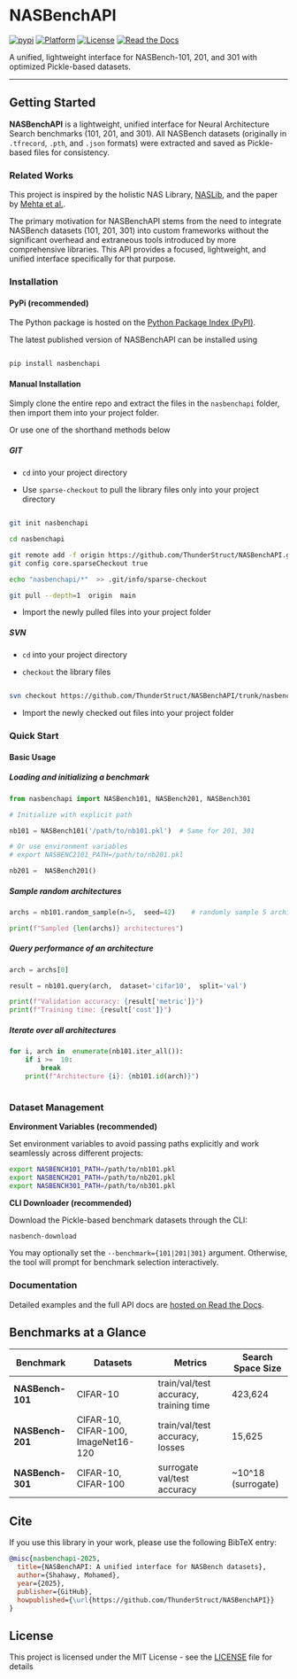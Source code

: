 
# NASBenchAPI

[![pypi](https://img.shields.io/badge/pypi%20package-0.1.0-lightgrey.svg)](https://pypi.org/project/nasbenchapi/) [![Platform](https://img.shields.io/badge/python-v3.8+-green)](https://github.com/ThunderStruct/NASBenchAPI) [![License](https://img.shields.io/badge/license-MIT-orange)](https://github.com/ThunderStruct/NASBenchAPI/blob/main/LICENSE) [![Read the Docs](https://readthedocs.org/projects/nasbenchapi/badge/?version=latest)](https://nasbenchapi.readthedocs.io/en/latest/)


A unified, lightweight interface for NASBench-101, 201, and 301 with optimized Pickle-based datasets.

 
------------------------

  

## Getting Started

  

**NASBenchAPI** is a lightweight, unified interface for Neural Architecture Search benchmarks (101, 201, and 301). All NASBench datasets (originally in `.tfrecord`, `.pth`, and `.json` formats) were extracted and saved as Pickle-based files for consistency.


### Related Works


This project is inspired by the holistic NAS Library, [NASLib](https://github.com/automl/NASLib), and the paper by [Mehta et al.](https://openreview.net/forum?id=0DLwqQLmqV).


The primary motivation for NASBenchAPI stems from the need to integrate NASBench datasets (101, 201, 301) into custom frameworks without the significant overhead and extraneous tools introduced by more comprehensive libraries. This API provides a focused, lightweight, and unified interface specifically for that purpose.


### Installation

  

#### PyPi (recommended)

  

The Python package is hosted on the [Python Package Index (PyPI)](https://pypi.org/project/nasbenchapi/).

  

The latest published version of NASBenchAPI can be installed using

  

```sh

pip install nasbenchapi

```

  

#### Manual Installation

Simply clone the entire repo and extract the files in the `nasbenchapi` folder, then import them into your project folder.

  

Or use one of the shorthand methods below

##### GIT

-  `cd` into your project directory

- Use `sparse-checkout` to pull the library files only into your project directory

```sh

git init nasbenchapi

cd nasbenchapi

git remote add -f origin https://github.com/ThunderStruct/NASBenchAPI.git
git config core.sparseCheckout true

echo "nasbenchapi/*"  >> .git/info/sparse-checkout

git pull --depth=1  origin  main

```

- Import the newly pulled files into your project folder

##### SVN

-  `cd` into your project directory

-  `checkout` the library files

```sh

svn checkout https://github.com/ThunderStruct/NASBenchAPI/trunk/nasbenchapi

```

- Import the newly checked out files into your project folder

  

### Quick Start

  

#### Basic Usage

  
#####  Loading and initializing a benchmark
```python
from nasbenchapi import NASBench101, NASBench201, NASBench301

# Initialize with explicit path

nb101 = NASBench101('/path/to/nb101.pkl')  # Same for 201, 301

# Or use environment variables
# export NASBENC2101_PATH=/path/to/nb201.pkl

nb201 =  NASBench201()

```

##### Sample random architectures

```python
archs = nb101.random_sample(n=5,  seed=42)    # randomly sample 5 architectures

print(f"Sampled {len(archs)} architectures")
```

##### Query performance of an architecture

```python
arch = archs[0]

result = nb101.query(arch,  dataset='cifar10',  split='val')

print(f"Validation accuracy: {result['metric']}")
print(f"Training time: {result['cost']}")

```

##### Iterate over all architectures

```python
for i, arch in  enumerate(nb101.iter_all()):
    if i >=  10:
        break
    print(f"Architecture {i}: {nb101.id(arch)}")
    
```


### Dataset Management

  

**Environment Variables (recommended)**

  

Set environment variables to avoid passing paths explicitly and work seamlessly across different projects:

```bash
export NASBENCH101_PATH=/path/to/nb101.pkl
export NASBENCH201_PATH=/path/to/nb201.pkl
export NASBENCH301_PATH=/path/to/nb301.pkl
```


**CLI Downloader (recommended)**

Download the Pickle-based benchmark datasets through the CLI:

```bash
nasbench-download
```

You may optionally set the `--benchmark={101|201|301}` argument. Otherwise, the tool will prompt for benchmark selection interactively.

### Documentation

Detailed examples and the full API docs are [hosted on Read the Docs](https://nasbenchapi.readthedocs.io/en/latest/).
  

## Benchmarks at a Glance

  

| Benchmark | Datasets | Metrics | Search Space Size |
|-----------|----------|---------|-------------------|
| **NASBench-101** | CIFAR-10 | train/val/test accuracy, training time | 423,624 |
| **NASBench-201** | CIFAR-10, CIFAR-100, ImageNet16-120 | train/val/test accuracy, losses | 15,625 |
| **NASBench-301** | CIFAR-10, CIFAR-100 | surrogate val/test accuracy | ~10^18 (surrogate) |
  


## Cite

If you use this library in your work, please use the following BibTeX entry:

```bibtex
@misc{nasbenchapi-2025, 
  title={NASBenchAPI: A unified interface for NASBench datasets}, 
  author={Shahawy, Mohamed}, 
  year={2025}, 
  publisher={GitHub}, 
  howpublished={\url{https://github.com/ThunderStruct/NASBenchAPI}} 
}
```

## License

This project is licensed under the MIT License - see the [LICENSE](https://github.com/ThunderStruct/NASBenchAPI/blob/main/LICENSE) file for details


